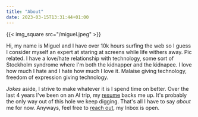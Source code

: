 ```yaml
---
title: "About"
date: 2023-03-15T13:31:44+01:00
---
```



{{< img_square src="/miguel.jpeg" >}}

 Hi, my name is Miguel and I have over 10k hours surfing the web so I guess I consider myself an expert at staring at screens while life withers away. Pic related. I have a love/hate relationship with technology, some sort of Stockholm syndrome where I'm both the kidnapper and the kidnapee. I love how much I hate and I hate how much I love it. Malaise giving technology, freedom of expression giving technology.

_Jokes_ aside, I strive to make whatever it is I spend time on better. Over the last 4 years I've been on an AI trip, my [resume](resume) backs me up. It's probably the only way out of this hole we keep digging. That's all I have to say _about_ me for now. Anyways, feel free to [reach out](mailto://miguelvalente@pm.me), my Inbox is open.

